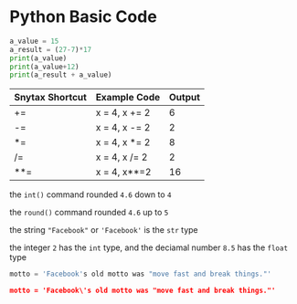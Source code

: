 # Python Basic Code

```python
a_value = 15
a_result = (27-7)*17
print(a_value)
print(a_value+12)
print(a_result + a_value)
```

| Snytax Shortcut | Example Code  | Output |
|-----------------|---------------|--------|
| +=              | x = 4, x += 2 | 6      |
| -=              | x = 4, x -= 2 | 2      |
| *=              | x = 4, x *= 2 | 8      |
| /=              | x = 4, x /= 2 | 2      |
| **=             | x = 4, x**=2  | 16     |

the `int()` command rounded `4.6` down to `4`

the `round()` command rounded `4.6` up to `5`

the string `"Facebook"` or `'Facebook'` is the `str` type

the integer `2` has the `int` type, and the deciamal number `8.5` has the `float` type

```python
motto = 'Facebook's old motto was "move fast and break things."'

motto = 'Facebook\'s old motto was "move fast and break things."'
```
